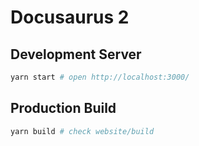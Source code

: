 # Docusaurus 2

## Development Server

```bash
yarn start # open http://localhost:3000/ 
```

## Production Build

```bash
yarn build # check website/build
```
